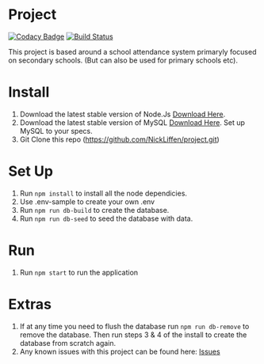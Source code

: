 # Project

[![Codacy Badge](https://api.codacy.com/project/badge/Grade/4beeb5212e2049f5be66daefa8c13255)](https://www.codacy.com/app/app64462670/FYP?utm_source=github.com&utm_medium=referral&utm_content=NickLiffen/FYP&utm_campaign=badger)
[![Build Status](https://travis-ci.com/NickLiffen/project.svg?token=nTmoVpHsSx6vLW8egSuy&branch=master)](https://travis-ci.com/NickLiffen/project)

This project is based around a school attendance system primaryly focused on secondary schools. (But can also be used for primary schools etc).

# Install

1. Download the latest stable version of Node.Js [Download Here](https://nodejs.org/en/).
2. Download the latest stable version of MySQL [Download Here](http://dev.mysql.com/downloads/mysql/). Set up MySQL to your specs. 
3. Git Clone this repo (https://github.com/NickLiffen/project.git)

# Set Up

1. Run `npm install` to install all the node dependicies.
2. Use .env-sample to create your own .env
3. Run `npm run db-build` to create the database.
4. Run `npm run db-seed` to seed the database with data.

# Run

1. Run `npm start` to run the application

# Extras

1. If at any time you need to flush the database run `npm run db-remove` to remove the database. Then run steps 3 & 4 of the install to 
  create the database from scratch again.
1. Any known issues with this project can be found here: [Issues](https://github.com/NickLiffen/project/issues)
